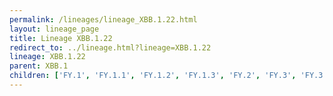 ```yaml
---
permalink: /lineages/lineage_XBB.1.22.html
layout: lineage_page
title: Lineage XBB.1.22
redirect_to: ../lineage.html?lineage=XBB.1.22
lineage: XBB.1.22
parent: XBB.1
children: ['FY.1', 'FY.1.1', 'FY.1.2', 'FY.1.3', 'FY.2', 'FY.3', 'FY.3.1', 'FY.4', 'FY.4.1', 'FY.5', 'XBB.1.22', 'XBB.1.22.1', 'XBB.1.22.2']
---
```

